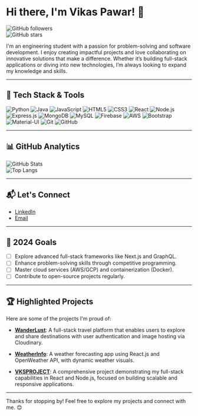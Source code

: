 # Hi there, I'm Vikas Pawar! 👋

![GitHub followers](https://img.shields.io/github/followers/vikasp07?label=Follow&style=social)  
![GitHub stars](https://img.shields.io/github/stars/vikasp07?affiliations=OWNER%2CCOLLABORATOR&style=social)

I'm an engineering student with a passion for problem-solving and software development. I enjoy creating impactful projects and love collaborating on innovative solutions that make a difference. Whether it’s building full-stack applications or diving into new technologies, I’m always looking to expand my knowledge and skills.

---

## 🚀 Tech Stack & Tools

![Python](https://img.shields.io/badge/-Python-333?style=flat&logo=python)
![Java](https://img.shields.io/badge/-Java-333?style=flat&logo=java&logoColor=007396)
![JavaScript](https://img.shields.io/badge/-JavaScript-333?style=flat&logo=javascript)
![HTML5](https://img.shields.io/badge/-HTML5-333?style=flat&logo=html5)
![CSS3](https://img.shields.io/badge/-CSS3-333?style=flat&logo=css3&logoColor=1572B6)
![React](https://img.shields.io/badge/-React-333?style=flat&logo=react)
![Node.js](https://img.shields.io/badge/-Node.js-333?style=flat&logo=node.js)
![Express.js](https://img.shields.io/badge/-Express.js-333?style=flat&logo=express)
![MongoDB](https://img.shields.io/badge/-MongoDB-333?style=flat&logo=mongodb)
![MySQL](https://img.shields.io/badge/-MySQL-333?style=flat&logo=mysql)
![Firebase](https://img.shields.io/badge/-Firebase-333?style=flat&logo=firebase)
![AWS](https://img.shields.io/badge/-AWS-333?style=flat&logo=amazon-aws)
![Bootstrap](https://img.shields.io/badge/-Bootstrap-333?style=flat&logo=bootstrap)
![Material-UI](https://img.shields.io/badge/-Material--UI-333?style=flat&logo=material-ui)
![Git](https://img.shields.io/badge/-Git-333?style=flat&logo=git)
![GitHub](https://img.shields.io/badge/-GitHub-333?style=flat&logo=github)

---

## 📊 GitHub Analytics

![GitHub Stats](https://github-readme-stats.vercel.app/api?username=vikasp07&show_icons=true&theme=radical)  
![Top Langs](https://github-readme-stats.vercel.app/api/top-langs/?username=vikasp07&layout=compact&theme=radical)

---

## 📬 Let's Connect
- [LinkedIn](https://www.linkedin.com/in/vikasmpawar/)
- [Email](mailto:vikasmpawar07@gmail.com)

---

## 🌟 2024 Goals
- [ ] Explore advanced full-stack frameworks like Next.js and GraphQL.
- [ ] Enhance problem-solving skills through competitive programming.
- [ ] Master cloud services (AWS/GCP) and containerization (Docker).
- [ ] Contribute to open-source projects regularly.

---

## 🏆 Highlighted Projects
Here are some of the projects I'm proud of:

- [**WanderLust**](https://github.com/vikasp07/Wander_lust): A full-stack travel platform that enables users to explore and share destinations with user authentication and image hosting via Cloudinary.
  
- [**WeatherInfo**](https://github.com/vikasp07/WeatherInfo): A weather forecasting app using React.js and OpenWeather API, with dynamic weather visuals.

- [**VKSPROJECT**](https://github.com/vikasp07/VKSPROJECT): A comprehensive project demonstrating my full-stack capabilities in React and Node.js, focused on building scalable and responsive applications.

---

Thanks for stopping by! Feel free to explore my projects and connect with me. 😊
